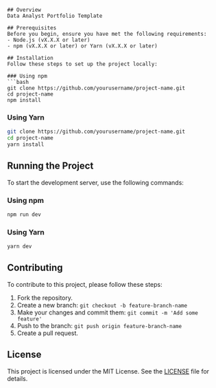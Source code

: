 
```mdx
## Overview
Data Analyst Portfolio Template

## Prerequisites
Before you begin, ensure you have met the following requirements:
- Node.js (vX.X.X or later)
- npm (vX.X.X or later) or Yarn (vX.X.X or later)

## Installation
Follow these steps to set up the project locally:

### Using npm
```bash
git clone https://github.com/yourusername/project-name.git
cd project-name
npm install
```

### Using Yarn
```bash
git clone https://github.com/yourusername/project-name.git
cd project-name
yarn install
```

## Running the Project
To start the development server, use the following commands:

### Using npm
```bash
npm run dev
```

### Using Yarn
```bash
yarn dev
```

## Contributing
To contribute to this project, please follow these steps:
1. Fork the repository.
2. Create a new branch: `git checkout -b feature-branch-name`
3. Make your changes and commit them: `git commit -m 'Add some feature'`
4. Push to the branch: `git push origin feature-branch-name`
5. Create a pull request.

## License
This project is licensed under the MIT License. See the [LICENSE](LICENSE) file for details.

